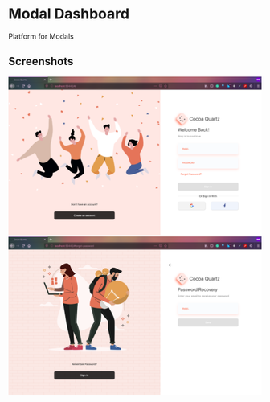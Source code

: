 # Modal Dashboard

Platform for Modals

## Screenshots

![](screenshots/login.png)
![](screenshots/recover_password.png)